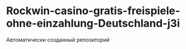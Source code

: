 # Rockwin-casino-gratis-freispiele-ohne-einzahlung-Deutschland-j3i
Автоматически созданный репозиторий

